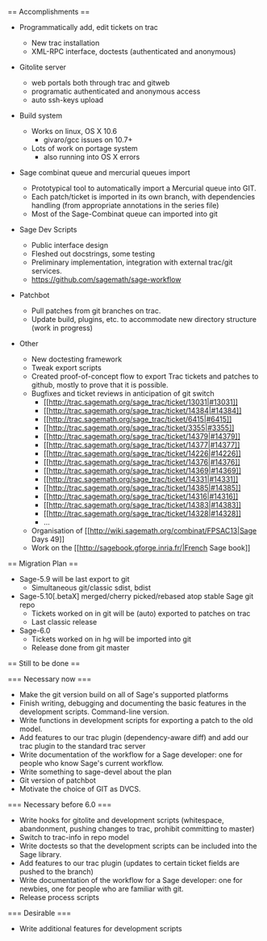 == Accomplishments ==

  * Programmatically add, edit tickets on trac
    * New trac installation
    * XML-RPC interface, doctests (authenticated and anonymous)

  * Gitolite server
    * web portals both through trac and gitweb
    * programatic authenticated and anonymous access
    * auto ssh-keys upload

  * Build system
    * Works on linux, OS X 10.6
       * givaro/gcc issues on 10.7+
    * Lots of work on portage system
       * also running into OS X errors

  * Sage combinat queue and mercurial queues import
    * Prototypical tool to automatically import a Mercurial queue into GIT.
    * Each patch/ticket is imported in its own branch, with
      dependencies handling (from appropriate annotations in the
      series file)
    * Most of the Sage-Combinat queue can imported into git

  * Sage Dev Scripts
    * Public interface design
    * Fleshed out docstrings, some testing
    * Preliminary implementation, integration with external trac/git services.
    * https://github.com/sagemath/sage-workflow

  * Patchbot
    * Pull patches from git branches on trac.
    * Update build, plugins, etc. to accommodate new directory structure (work in progress)

  * Other
    * New doctesting framework
    * Tweak export scripts
    * Created proof-of-concept flow to export Trac tickets and patches to github, mostly to prove that it is possible.
    * Bugfixes and ticket reviews in anticipation of git switch 
      * [[http://trac.sagemath.org/sage_trac/ticket/13031|#13031]]
      * [[http://trac.sagemath.org/sage_trac/ticket/14384|#14384]]
      * [[http://trac.sagemath.org/sage_trac/ticket/6415|#6415]]
      * [[http://trac.sagemath.org/sage_trac/ticket/3355|#3355]]
      * [[http://trac.sagemath.org/sage_trac/ticket/14379|#14379]]
      * [[http://trac.sagemath.org/sage_trac/ticket/14377|#14377]]
      * [[http://trac.sagemath.org/sage_trac/ticket/14226|#14226]]
      * [[http://trac.sagemath.org/sage_trac/ticket/14376|#14376]]
      * [[http://trac.sagemath.org/sage_trac/ticket/14369|#14369]]
      * [[http://trac.sagemath.org/sage_trac/ticket/14331|#14331]]
      * [[http://trac.sagemath.org/sage_trac/ticket/14385|#14385]]
      * [[http://trac.sagemath.org/sage_trac/ticket/14316|#14316]]
      * [[http://trac.sagemath.org/sage_trac/ticket/14383|#14383]]
      * [[http://trac.sagemath.org/sage_trac/ticket/14328|#14328]]
      * ...
    * Organisation of [[http://wiki.sagemath.org/combinat/FPSAC13|Sage Days 49]]
    * Work on the [[http://sagebook.gforge.inria.fr/|French Sage book]]

== Migration Plan ==

   * Sage-5.9 will be last export to git
     * Simultaneous git/classic sdist, bdist
   * Sage-5.10[.betaX] merged/cherry picked/rebased atop stable Sage git repo
     * Tickets worked on in git will be (auto) exported to patches on trac
     * Last classic release
   * Sage-6.0
     * Tickets worked on in hg will be imported into git
     * Release done from git master

== Still to be done ==

=== Necessary now ===

   * Make the git version build on all of Sage's supported platforms
   * Finish writing, debugging and documenting the basic features in the development scripts.  Command-line version.
   * Write functions in development scripts for exporting a patch to the old model.
   * Add features to our trac plugin (dependency-aware diff) and add our trac plugin to the standard trac server
   * Write documentation of the workflow for a Sage developer: one for people who know Sage's current workflow.
   * Write something to sage-devel about the plan
   * Git version of patchbot
   * Motivate the choice of GIT as DVCS.

=== Necessary before 6.0 ===

   * Write hooks for gitolite and development scripts (whitespace, abandonment, pushing changes to trac, prohibit committing to master)
   * Switch to trac-info in repo model
   * Write doctests so that the development scripts can be included into the Sage library.
   * Add features to our trac plugin (updates to certain ticket fields are pushed to the branch)
   * Write documentation of the workflow for a Sage developer: one for newbies, one for people who are familiar with git.
   * Release process scripts

=== Desirable ===

   * Write additional features for development scripts

